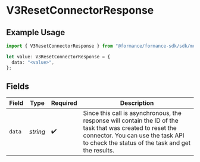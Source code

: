 # V3ResetConnectorResponse

## Example Usage

```typescript
import { V3ResetConnectorResponse } from "@formance/formance-sdk/sdk/models/shared";

let value: V3ResetConnectorResponse = {
  data: "<value>",
};
```

## Fields

| Field                                                                                                                                                                                                 | Type                                                                                                                                                                                                  | Required                                                                                                                                                                                              | Description                                                                                                                                                                                           |
| ----------------------------------------------------------------------------------------------------------------------------------------------------------------------------------------------------- | ----------------------------------------------------------------------------------------------------------------------------------------------------------------------------------------------------- | ----------------------------------------------------------------------------------------------------------------------------------------------------------------------------------------------------- | ----------------------------------------------------------------------------------------------------------------------------------------------------------------------------------------------------- |
| `data`                                                                                                                                                                                                | *string*                                                                                                                                                                                              | :heavy_check_mark:                                                                                                                                                                                    | Since this call is asynchronous, the response will contain the ID of the task that was created to reset the connector. You can use the task API to check the status of the task and get the results.<br/> |